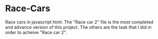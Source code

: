 # Race-Cars
Race cars in javascript html. The "Race car 2" file is the most completed and advance version of this project. The others are the task that I did in order to acheive "Race car 2".
